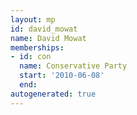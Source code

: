 ```yaml
---
layout: mp
id: david_mowat
name: David Mowat
memberships:
- id: con
  name: Conservative Party
  start: '2010-06-08'
  end: 
autogenerated: true
---
```

